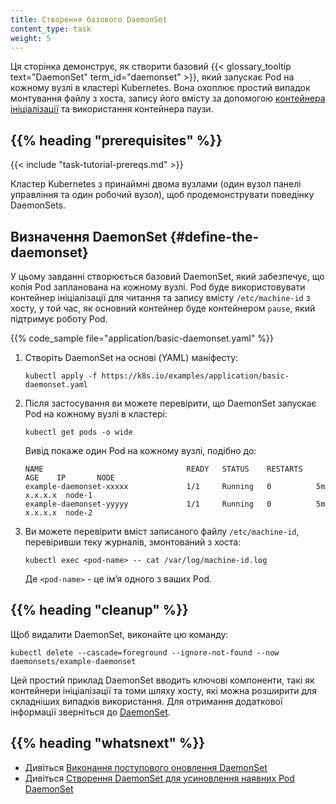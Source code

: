 ```yaml
---
title: Створення базового DaemonSet
content_type: task
weight: 5
---
```

<!-- overview -->

Ця сторінка демонструє, як створити базовий {{< glossary_tooltip text="DaemonSet" term_id="daemonset" >}}, який запускає Pod на кожному вузлі в кластері Kubernetes. Вона охоплює простий випадок монтування файлу з хоста, запису його вмісту за допомогою [контейнера ініціалізації](/docs/concepts/workloads/pods/init-containers/) та використання контейнера паузи.

## {{% heading "prerequisites" %}}

{{< include "task-tutorial-prereqs.md" >}}

Кластер Kubernetes з принаймні двома вузлами (один вузол панелі управління та один робочий вузол), щоб продемонструвати поведінку DaemonSets.

## Визначення DaemonSet {#define-the-daemonset}

У цьому завданні створюється базовий DaemonSet, який забезпечує, що копія Pod запланована на кожному вузлі. Pod буде використовувати контейнер ініціалізації для читання та запису вмісту `/etc/machine-id` з хосту, у той час, як основний контейнер буде контейнером `pause`, який підтримує роботу Pod.

{{% code_sample file="application/basic-daemonset.yaml" %}}

1. Створіть DaemonSet на основі (YAML) маніфесту:

   ```shell
   kubectl apply -f https://k8s.io/examples/application/basic-daemonset.yaml
   ```

2. Після застосування ви можете перевірити, що DaemonSet запускає Pod на кожному вузлі в кластері:

   ```shell
   kubectl get pods -o wide
   ```

   Вивід покаже один Pod на кожному вузлі, подібно до:

   ```none
   NAME                                READY   STATUS    RESTARTS   AGE    IP       NODE
   example-daemonset-xxxxx             1/1     Running   0          5m     x.x.x.x  node-1
   example-daemonset-yyyyy             1/1     Running   0          5m     x.x.x.x  node-2
   ```

3. Ви можете перевірити вміст записаного файлу `/etc/machine-id`, перевіривши теку журналів, змонтований з хоста:

   ```shell
   kubectl exec <pod-name> -- cat /var/log/machine-id.log
   ```

   Де `<pod-name>` - це імʼя одного з ваших Pod.

## {{% heading "cleanup" %}}

Щоб видалити DaemonSet, виконайте цю команду:

```shell
kubectl delete --cascade=foreground --ignore-not-found --now daemonsets/example-daemonset
```

Цей простий приклад DaemonSet вводить ключові компоненти, такі як контейнери ініціалізації та томи шляху хосту, які можна розширити для складніших випадків використання. Для отримання додаткової інформації зверніться до [DaemonSet](/docs/concepts/workloads/controllers/daemonset/).

## {{% heading "whatsnext" %}}

* Дивіться [Виконання поступового оновлення DaemonSet](/docs/tasks/manage-daemon/update-daemon-set/)
* Дивіться [Створення DaemonSet для усиновлення наявних Pod DaemonSet](/docs/concepts/workloads/controllers/daemonset/)

